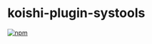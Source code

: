 # koishi-plugin-systools

[![npm](https://img.shields.io/npm/v/koishi-plugin-systools?style=flat-square)](https://www.npmjs.com/package/koishi-plugin-systools)


